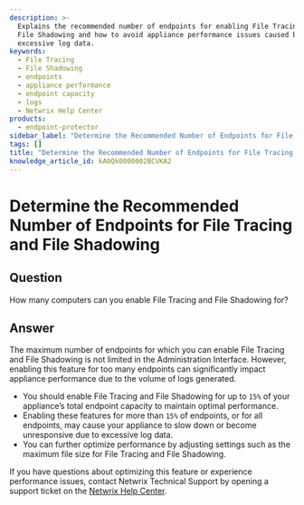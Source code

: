 ```yaml
---
description: >-
  Explains the recommended number of endpoints for enabling File Tracing and
  File Shadowing and how to avoid appliance performance issues caused by
  excessive log data.
keywords:
  - File Tracing
  - File Shadowing
  - endpoints
  - appliance performance
  - endpoint capacity
  - logs
  - Netwrix Help Center
products:
  - endpoint-protector
sidebar_label: "Determine the Recommended Number of Endpoints for File Tracing and File Shadowing"
tags: []
title: "Determine the Recommended Number of Endpoints for File Tracing and File Shadowing"
knowledge_article_id: kA0Qk0000002BCVKA2
---
```


# Determine the Recommended Number of Endpoints for File Tracing and File Shadowing

## Question
How many computers can you enable File Tracing and File Shadowing for?

## Answer
The maximum number of endpoints for which you can enable File Tracing and File Shadowing is not limited in the Administration Interface. However, enabling this feature for too many endpoints can significantly impact appliance performance due to the volume of logs generated.

- You should enable File Tracing and File Shadowing for up to `15%` of your appliance’s total endpoint capacity to maintain optimal performance.
- Enabling these features for more than `15%` of endpoints, or for all endpoints, may cause your appliance to slow down or become unresponsive due to excessive log data.
- You can further optimize performance by adjusting settings such as the maximum file size for File Tracing and File Shadowing.

If you have questions about optimizing this feature or experience performance issues, contact Netwrix Technical Support by opening a support ticket on the [Netwrix Help Center](https://www.netwrix.com/support.html).
